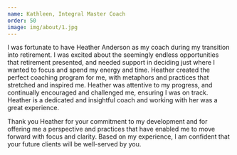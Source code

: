 ```yaml
---
name: Kathleen, Integral Master Coach
order: 50
image: img/about/1.jpg 
---
```


I was fortunate to have Heather Anderson as my coach during my transition into retirement.  I was excited about the seemingly endless opportunities that retirement presented, and needed support in deciding just where I wanted to focus and spend my energy and time.  Heather created the perfect coaching program for me, with metaphors and practices that  stretched and inspired me.  Heather was attentive to my progress, and continually encouraged and challenged me, ensuring I was on track. Heather is a dedicated and insightful coach and working with her was a great experience.  

Thank you Heather for your commitment to my development and for offering me a perspective and practices that have enabled me to move forward with focus and clarity.  Based on my experience, I am confident that your future clients will be well-served by you.  

